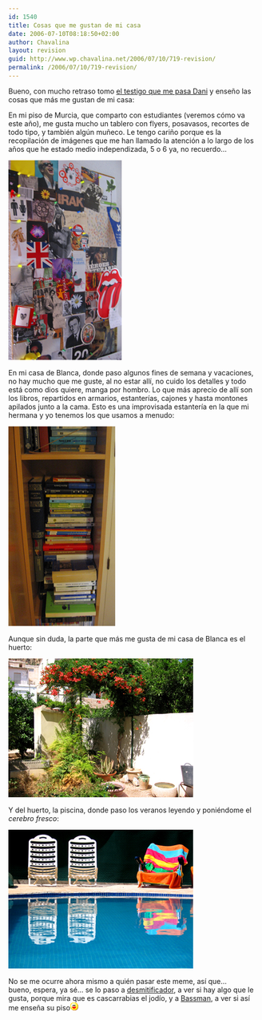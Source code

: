 ```yaml
---
id: 1540
title: Cosas que me gustan de mi casa
date: 2006-07-10T08:18:50+02:00
author: Chavalina
layout: revision
guid: http://www.wp.chavalina.net/2006/07/10/719-revision/
permalink: /2006/07/10/719-revision/
---
```

Bueno, con mucho retraso tomo <a href="http://www.torresburriel.com/weblog/2006/07/02/meme-de-domingo-cosas-que-te-gustan-de-tu-casa/" target="_blank">el testigo que me pasa Dani</a> y ense&ntilde;o las cosas que más me gustan de mi casa:

En mi piso de Murcia, que comparto con estudiantes (veremos cómo va este a&ntilde;o), me gusta mucho un tablero con flyers, posavasos, recortes de todo tipo, y también alg&uacute;n mu&ntilde;eco. Le tengo cari&ntilde;o porque es la recopilación de imágenes que me han llamado la atención a lo largo de los a&ntilde;os que he estado medio independizada, 5 o 6 ya, no recuerdo…

<p class="imgcentro">
  <img src="/imagenes/fotos/casa-favoritos1.jpg" alt="Mural realizado con cientos de recortes, pegatinas, dibujos..." />
</p>

En mi casa de Blanca, donde paso algunos fines de semana y vacaciones, no hay mucho que me guste, al no estar all&iacute;, no cuido los detalles y todo está como dios quiere, manga por hombro. Lo que más aprecio de all&iacute; son los libros, repartidos en armarios, estanter&iacute;as, cajones y hasta montones apilados junto a la cama. Esto es una improvisada estanter&iacute;a en la que mi hermana y yo tenemos los que usamos a menudo:

<p class="imgcentro">
  <img src="/imagenes/fotos/casa-favoritos3.jpg" alt="Estanter&iacute;a llena de libros" />
</p>

Aunque sin duda, la parte que más me gusta de mi casa de Blanca es el huerto:

<p class="imgcentro">
  <img src="/imagenes/fotos/casa-favoritos4.jpg" alt="Mi huerto con algunas de mis plantas, todas secas o podridas, claro" />
</p>

Y del huerto, la piscina, donde paso los veranos leyendo y poniéndome el _cerebro fresco_:

<p class="imgcentro">
  <img src="/imagenes/fotos/casa-favoritos2.jpg" alt="Hamacas junto a la peque&ntilde;a piscina" />
</p>

No se me ocurre ahora mismo a quién pasar este meme, as&iacute; que…  
bueno, espera, ya sé… se lo paso a <a href="http://desmitificador.blogspot.com/" target="_blank">desmitificador</a>, a ver si hay algo que le gusta, porque mira que es cascarrabias el jod&iacute;o, y a <a href="http://inbasswetrust.blogspot.com/" target="_blank">Bassman</a>, a ver si as&iacute; me ense&ntilde;a su piso![emo](/imagenes/emoticonos/risa.gif)